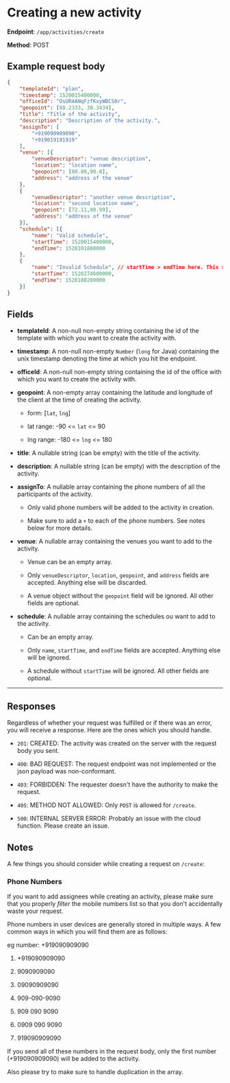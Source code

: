 # Creating a new activity

**Endpoint**: `/app/activities/create`

**Method**: POST

## Example request body

```json
{
    "templateId": "plan",
    "timestamp": 1520015400000,
    "officeId": "OsUR4ANqFzfKxyWBCS0r",
    "geopoint": [80.2333, 30.3434],
    "title": "Title of the activity",
    "description": "Description of the activity.",
    "assignTo": [
        "+919090909090",
        "+919019191919"
    ],
    "venue": [{
        "venueDescriptor": "venue description",
        "location": "location name",
        "geopoint": [80.80,90.0],
        "address": "address of the venue"
    },
    {
        "venueDescriptor": "another venue description",
        "location": "second location name",
        "geopoint": [72.11,90.99],
        "address": "address of the venue"
    }],
    "schedule": [{
        "name": "Valid schedule",
        "startTime": 1520015400000,
        "endTime": 1520101800000
    },
    {
        "name": "Invalid Schedule", // startTime > endTime here. This schedule will be ignored
        "startTime": 1520274600000,
        "endTime": 1520188200000
    }]
}
```

## Fields

* **templateId**: A non-null non-empty string containing the id of the template with which you want to create the activity with.

* **timestamp**: A non-null non-empty `Number` (`long` for Java) containing the unix timestamp denoting the time at which you hit the endpoint.

* **officeId**: A non-null non-empty string containing the id of the office with which you want to create the activity with.

* **geopoint**: A non-empty array containing the latitude and longitude of the client at the time of creating the activity.

    * form: [`lat`, `lng`]

    * lat range: -90 <= `lat` <= 90

    * lng range: -180 <= `lng` <= 180

* **title**: A nullable string (can be empty) with the title of the activity.

* **description**: A nullable string (can be empty) with the description of the activity.

* **assignTo**: A nullable array containing the phone numbers of all the participants of the activity.

    * Only valid phone numbers will be added to the activity in creation.

    * Make sure to add a `+` to each of the phone numbers. See notes below for more details.

* **venue**: A nullable array containing the venues you want to add to the activity.

    * Venue can be an empty array.

    * Only `venueDescriptor`, `location`, `geopoint`, and `address` fields are accepted. Anything else will be discarded.

    * A venue object without the `geopoint` field will be ignored. All other fields are optional.

* **schedule**: A nullable array containing the schedules ou want to add to the activity.

    * Can be an empty array.

    * Only `name`, `startTime`, and `endTime` fields are accepted. Anything else will be ignored.

    * A schedule without `startTime` will be ignored. All other fields are optional.

****

## Responses

Regardless of whether your request was fulfilled or if there was an error, you will receive a response. Here are the ones which you should handle.

* `201`: CREATED: The activity was created on the server with the request body you sent.

* `400`: BAD REQUEST: The request endpoint was not implemented or the json payload was non-conformant.

* `403`: FORBIDDEN: The requester doesn't have the authority to make the request.

* `405`: METHOD NOT ALLOWED: Only `POST` is allowed for `/create`.

* `500`: INTERNAL SERVER ERROR: Probably an issue with the cloud function. Please create an issue.

## Notes

A few things you should consider while creating a request on `/create`:

### Phone Numbers

If you want to add assignees while creating an activity, please make sure that you properly _filter_ the mobile numbers list so that you don't accidentally waste your request.

Phone numbers in user devices are generally stored in multiple ways. A few common ways in which you will find them are as follows:

eg number: +919090909090

1. +919090909090

2. 9090909090

3. 09090909090

4. 909-090-9090

5. 909 090 9090

6. 0909 090 9090

7. 919090909090


If you send all of these numbers in the request body, only the first number (+919090909090) will be added to the activity.

Also please try to make sure to handle duplication in the array.
